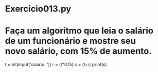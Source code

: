 # Exercicio013.py
# Faça um algoritmo que leia o salário de um funcionário e mostre seu novo salário, com 15% de aumento.

t = int(input('salario: '))
r = (t*0.15)
s = (t+r)
print(s)
